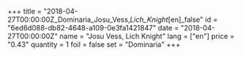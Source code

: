 +++
title = "2018-04-27T00:00:00Z_Dominaria_Josu_Vess,_Lich_Knight_[en]_false"
id = "6ed6d088-db82-4648-a109-0e3fa1421847"
date = "2018-04-27T00:00:00Z"
name = "Josu Vess, Lich Knight"
lang = ["en"]
price = "0.43"
quantity = 1
foil = false
set = "Dominaria"
+++

